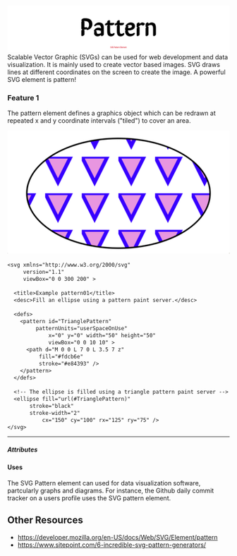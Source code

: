 ![SVG Pattern Element](projectHeader.png "SVG Pattern Element")
Scalable Vector Graphic (SVGs) can be used for web development and data visualization. It is mainly used to create vector based images. SVG draws lines at different coordinates on the screen to create the image. A powerful SVG element is pattern!

### Feature 1
The pattern element defines a graphics object which can be redrawn at repeated x and y coordinate intervals ("tiled") to cover an area.

![SVG Pattern Element Feature 1](feature-1.png "Feature 1 Test")

    <svg xmlns="http://www.w3.org/2000/svg"
         version="1.1"
         viewBox="0 0 300 200" >

      <title>Example pattern01</title>
      <desc>Fill an ellipse using a pattern paint server.</desc>

      <defs>
        <pattern id="TrianglePattern"
             patternUnits="userSpaceOnUse"
                 x="0" y="0" width="50" height="50"
                 viewBox="0 0 10 10" >
          <path d="M 0 0 L 7 0 L 3.5 7 z"
              fill="#fdcb6e"
              stroke="#e84393" />
        </pattern>
      </defs>

      <!-- The ellipse is filled using a triangle pattern paint server -->
      <ellipse fill="url(#TrianglePattern)"
           stroke="black"
           stroke-width="2"
               cx="150" cy="100" rx="125" ry="75" />
    </svg>


----
##### Attributes


#### Uses
The SVG Pattern element can used for data visualization software, partcularly
graphs and diagrams. For instance, the Github daily commit tracker on a users profile
uses the SVG pattern element.

## Other Resources
- https://developer.mozilla.org/en-US/docs/Web/SVG/Element/pattern
- https://www.sitepoint.com/6-incredible-svg-pattern-generators/
